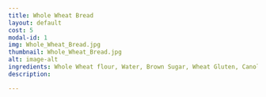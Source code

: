```yaml
---
title: Whole Wheat Bread
layout: default
cost: 5
modal-id: 1
img: Whole_Wheat_Bread.jpg
thumbnail: Whole_Wheat_Bread.jpg
alt: image-alt
ingredients: Whole Wheat flour, Water, Brown Sugar, Wheat Gluten, Canola Oil, Lemon Juice, Yeast, Salt
description:

---
```

